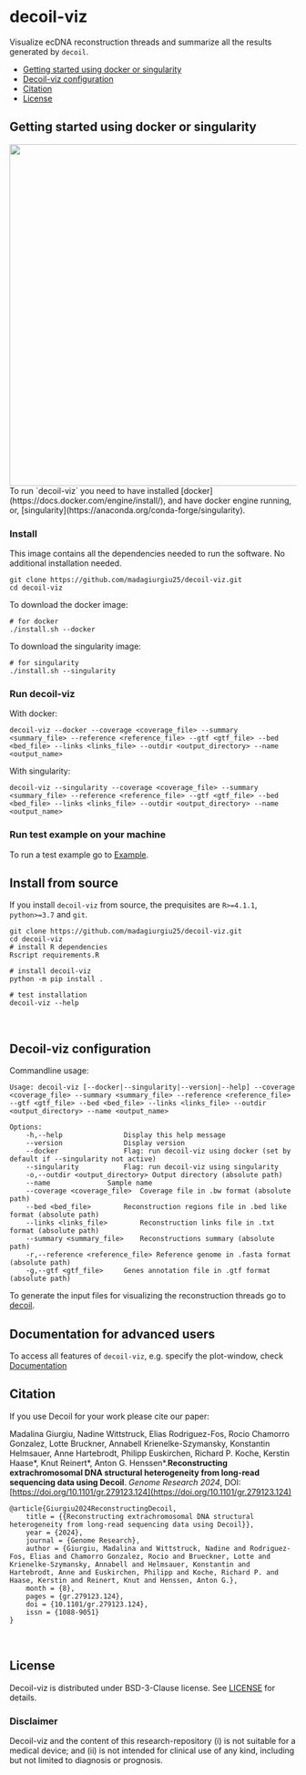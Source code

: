 # decoil-viz

Visualize ecDNA reconstruction threads and summarize all the results generated by `decoil`.

- [Getting started using docker or singularity](#gettingstarted)
- [Decoil-viz configuration](#decoil-usage)
- [Citation](#citation)
- [License](#license)

## Getting started using docker or singularity <a name="gettingstarted"></a> 

<img src="./decoil-viz.gif" width="600">
<br/>
To run `decoil-viz` you need to have installed [docker](https://docs.docker.com/engine/install/), and have docker engine running, or, [singularity](https://anaconda.org/conda-forge/singularity).

### Install

This image contains all the dependencies needed to run the software.
No additional installation needed.

```commandline
git clone https://github.com/madagiurgiu25/decoil-viz.git
cd decoil-viz
```

To download the docker image:

```
# for docker
./install.sh --docker
```

To download the singularity image:

```
# for singularity
./install.sh --singularity
```

### Run decoil-viz

With docker:

```commandline
decoil-viz --docker --coverage <coverage_file> --summary <summary_file> --reference <reference_file> --gtf <gtf_file> --bed <bed_file> --links <links_file> --outdir <output_directory> --name <output_name>
```

With singularity:

```commandline
decoil-viz --singularity --coverage <coverage_file> --summary <summary_file> --reference <reference_file> --gtf <gtf_file> --bed <bed_file> --links <links_file> --outdir <output_directory> --name <output_name>
```

### Run test example on your machine

To run a test example go to [Example](docs/example.md).<br/>


## Install from source

If you install `decoil-viz` from source, the prequisites are `R>=4.1.1`, `python>=3.7` and `git`.

```
git clone https://github.com/madagiurgiu25/decoil-viz.git
cd decoil-viz
# install R dependencies
Rscript requirements.R

# install decoil-viz
python -m pip install .

# test installation
decoil-viz --help
```
<br/>

## Decoil-viz configuration <a name="decoil-usage"></a>

Commandline usage:

```commandline
Usage: decoil-viz [--docker|--singularity|--version|--help] --coverage <coverage_file> --summary <summary_file> --reference <reference_file> --gtf <gtf_file> --bed <bed_file> --links <links_file> --outdir <output_directory> --name <output_name>

Options:
	-h,--help	      		Display this help message
	--version	    		Display version
	--docker        		Flag: run decoil-viz using docker (set by default if --singularity not active)
	--singularity			Flag: run decoil-viz using singularity
	-o,--outdir <output_directory> Output directory (absolute path)
	--name				Sample name
	--coverage <coverage_file>	Coverage file in .bw format (absolute path)
	--bed <bed_file>		Reconstruction regions file in .bed like format (absolute path)
	--links <links_file>		Reconstruction links file in .txt format (absolute path)
	--summary <summary_file>	Reconstructions summary (absolute path)
	-r,--reference <reference_file>	Reference genome in .fasta format (absolute path)
	-g,--gtf <gtf_file>		Genes annotation file in .gtf format (absolute path)
```

To generate the input files for visualizing the reconstruction threads go to [decoil](https://github.com/madagiurgiu25/decoil-pre).
<br/>

## Documentation for advanced users

To access all features of `decoil-viz`, e.g. specify the plot-window, check [Documentation](docs/docs_main.md)
<br/>

## Citation <a name="citation"></a>

If you use Decoil for your work please cite our paper:

Madalina Giurgiu, Nadine Wittstruck, Elias Rodriguez-Fos, Rocio Chamorro Gonzalez, Lotte Bruckner, Annabell Krienelke-Szymansky, Konstantin Helmsauer, Anne Hartebrodt, Philipp Euskirchen, Richard P. Koche, Kerstin Haase*, Knut Reinert*, Anton G. Henssen*.**Reconstructing extrachromosomal DNA structural heterogeneity from long-read sequencing data using Decoil**. _Genome Research 2024_, DOI: [https://doi.org/10.1101/gr.279123.124](https://doi.org/10.1101/gr.279123.124)


```
@article{Giurgiu2024ReconstructingDecoil,
    title = {{Reconstructing extrachromosomal DNA structural heterogeneity from long-read sequencing data using Decoil}},
    year = {2024},
    journal = {Genome Research},
    author = {Giurgiu, Madalina and Wittstruck, Nadine and Rodriguez-Fos, Elias and Chamorro Gonzalez, Rocio and Brueckner, Lotte and Krienelke-Szymansky, Annabell and Helmsauer, Konstantin and Hartebrodt, Anne and Euskirchen, Philipp and Koche, Richard P. and Haase, Kerstin and Reinert, Knut and Henssen, Anton G.},
    month = {8},
    pages = {gr.279123.124},
    doi = {10.1101/gr.279123.124},
    issn = {1088-9051}
}
```
<br/>

## License <a name="license"></a>

Decoil-viz is distributed under BSD-3-Clause license. See [LICENSE](LICENSE) for details.

### Disclaimer
Decoil-viz and the content of this research-repository (i) is not suitable for a medical device; and (ii) is not intended for clinical use of any kind, including but not limited to diagnosis or prognosis.
